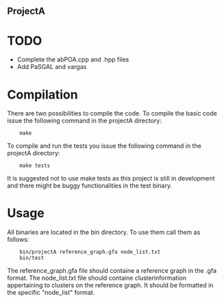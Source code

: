 ## ProjectA

# TODO
- Complete the abPOA.cpp and .hpp files
- Add PaSGAL and vargas

# Compilation
There are two possibilities to compile the code.
To compile the basic code issue the following command in the projectA directory:

        make
        
To compile and run the tests you issue the following command in the projectA directory:

        make tests
        
It is suggested not to use make tests as this project is still in development and there might be buggy functionalities in the test binary.
# Usage
All binaries are located in the bin directory.
To use them call them as follows:

        bin/projectA reference_graph.gfa node_list.txt
        bin/test
        
The reference_graph.gfa file should containe a reference graph in the .gfa format.
The node_list.txt file should containe clusterinformation appertaining to clusters on the reference graph. It should be formatted in the specific "node_list" format.
